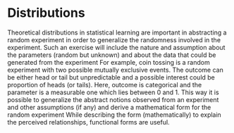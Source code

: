 # Distributions

Theoretical distributions in statistical learning are important in abstracting  a random experiment in order to generalize the randomness involved in the experiment. 
Such an exercise will include the nature and assumption about the parameters (random but unknown) and about the data that could be generated from the experiment
For example, coin tossing is a random experiment with two possible mutually exclusive events. The outcome can be either head or tail but unpredictable and a possible interest could be proportion of heads (or tails). Here, outcome is categorical and the parameter is a measurable one which lies between 0 and 1. This way it is possible to generalize the abstract notions observed from an experiment and other assumptions (if any) and derive a mathematical form for the random experiment
While describing the form (mathematically) to explain the perceived relationships, functional forms are useful. 
